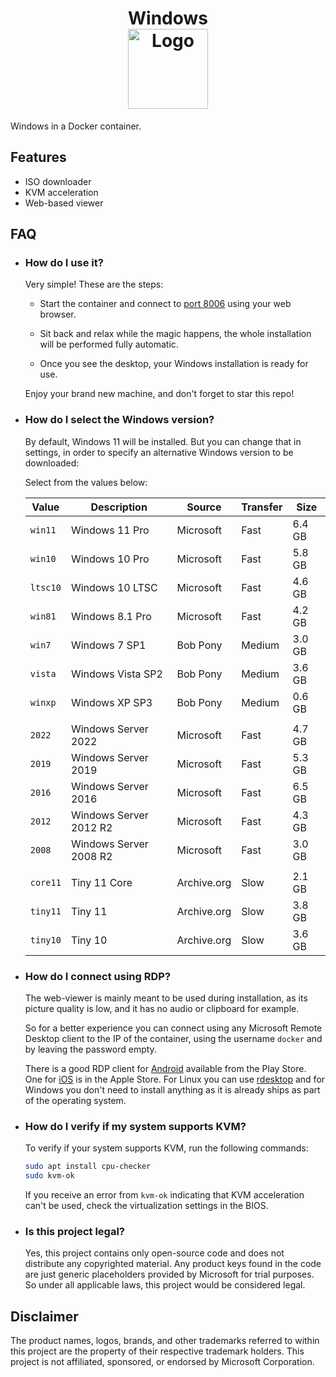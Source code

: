 <h1 align="center">Windows<br />
<div align="center">
<a href="https://github.com/dockur/windows"><img src="https://github.com/dockur/windows/raw/master/.github/logo.png" title="Logo" style="max-width:100%;" width="128" /></a>
</div>
<div align="center">

</div></h1>

Windows in a Docker container.

## Features

 - ISO downloader
 - KVM acceleration
 - Web-based viewer

## FAQ

* ### How do I use it?

  Very simple! These are the steps:
  
  - Start the container and connect to [port 8006](http://localhost:8006) using your web browser.

  - Sit back and relax while the magic happens, the whole installation will be performed fully automatic.

  - Once you see the desktop, your Windows installation is ready for use.
  
  Enjoy your brand new machine, and don't forget to star this repo!

* ### How do I select the Windows version?

  By default, Windows 11 will be installed. But you can change that in settings, in order to specify an alternative Windows version to be downloaded:

  Select from the values below:
  
  | **Value**  | **Description**  | **Source**  | **Transfer**  | **Size**  |
  |---|---|---|---|---|
  | `win11`   | Windows 11 Pro         | Microsoft    | Fast    | 6.4 GB    |
  | `win10`   | Windows 10 Pro         | Microsoft    | Fast    | 5.8 GB    |
  | `ltsc10`  | Windows 10 LTSC        | Microsoft    | Fast    | 4.6 GB    |
  | `win81`   | Windows 8.1 Pro        | Microsoft    | Fast    | 4.2 GB    |
  | `win7`    | Windows 7 SP1          | Bob Pony     | Medium  | 3.0 GB    |
  | `vista`   | Windows Vista SP2      | Bob Pony     | Medium  | 3.6 GB    |
  | `winxp`   | Windows XP SP3         | Bob Pony     | Medium  | 0.6 GB    |
  ||||||
  | `2022`    | Windows Server 2022    | Microsoft    | Fast    | 4.7 GB    |
  | `2019`    | Windows Server 2019    | Microsoft    | Fast    | 5.3 GB    |
  | `2016`    | Windows Server 2016    | Microsoft    | Fast    | 6.5 GB    |
  | `2012`    | Windows Server 2012 R2 | Microsoft    | Fast    | 4.3 GB    |
  | `2008`    | Windows Server 2008 R2 | Microsoft    | Fast    | 3.0 GB    |
  ||||||
  | `core11`  | Tiny 11 Core           | Archive.org  | Slow    | 2.1 GB    |
  | `tiny11`  | Tiny 11                | Archive.org  | Slow    | 3.8 GB    |
  | `tiny10`  | Tiny 10                | Archive.org  | Slow    | 3.6 GB    |

* ### How do I connect using RDP?

  The web-viewer is mainly meant to be used during installation, as its picture quality is low, and it has no audio or clipboard for example.

  So for a better experience you can connect using any Microsoft Remote Desktop client to the IP of the container, using the username `docker` and by leaving the password empty.

  There is a good RDP client for [Android](https://play.google.com/store/apps/details?id=com.microsoft.rdc.androidx) available from the Play Store. One for [iOS](https://apps.apple.com/nl/app/microsoft-remote-desktop/id714464092?l=en-GB) is in the Apple Store. For Linux you can use [rdesktop](http://www.rdesktop.org/) and for Windows you don't need to install anything as it is already ships as part of the operating system.

* ### How do I verify if my system supports KVM?

  To verify if your system supports KVM, run the following commands:

  ```bash
  sudo apt install cpu-checker
  sudo kvm-ok
  ```

  If you receive an error from `kvm-ok` indicating that KVM acceleration can't be used, check the virtualization settings in the BIOS.

* ### Is this project legal?

  Yes, this project contains only open-source code and does not distribute any copyrighted material. Any product keys found in the code are just generic placeholders provided by Microsoft for trial purposes. So under all applicable laws, this project would be considered legal.

## Disclaimer

The product names, logos, brands, and other trademarks referred to within this project are the property of their respective trademark holders. This project is not affiliated, sponsored, or endorsed by Microsoft Corporation.